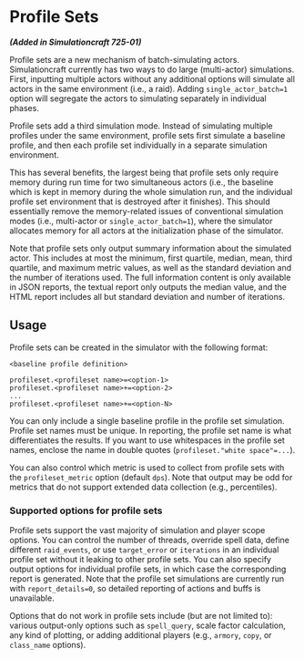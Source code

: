 # Profile Sets

**_(Added in Simulationcraft 725-01)_**

Profile sets are a new mechanism of batch-simulating actors. Simulationcraft currently has two ways to do large (multi-actor) simulations. First, inputting multiple actors without any additional options will simulate all actors in the same environment (i.e., a raid). Adding `single_actor_batch=1` option will segregate the actors to simulating separately in individual phases.

Profile sets add a third simulation mode. Instead of simulating multiple profiles under the same environment, profile sets first simulate a baseline profile, and then each profile set individually in a separate simulation environment.

This has several benefits, the largest being that profile sets only require memory during run time for two simultaneous actors (i.e., the baseline which is kept in memory during the whole simulation run, and the individual profile set environment that is destroyed after it finishes). This should essentially remove the memory-related issues of conventional simulation modes (i.e., multi-actor or `single_actor_batch=1`), where the simulator allocates memory for all actors at the initialization phase of the simulator.

Note that profile sets only output summary information about the simulated actor. This includes at most the minimum, first quartile, median, mean, third quartile, and maximum metric values, as well as the standard deviation and the number of iterations used. The full information content is only available in JSON reports, the textual report only outputs the median value, and the HTML report includes all but standard deviation and number of iterations.

## Usage

Profile sets can be created in the simulator with the following format:
```
<baseline profile definition>

profileset.<profileset name>=<option-1>
profileset.<profileset name>+=<option-2>
...
profileset.<profileset name>+=<option-N>
```

You can only include a single baseline profile in the profile set simulation. Profile set names must be unique. In reporting, the profile set name is what differentiates the results. If you want to use whitespaces in the profile set names, enclose the name in double quotes (```profileset."white space"=...```).

You can also control which metric is used to collect from profile sets with the ```profileset_metric``` option (default `dps`). Note that output may be odd for metrics that do not support extended data collection (e.g., percentiles).

### Supported options for profile sets

Profile sets support the vast majority of simulation and player scope options. You can control the number of threads, override spell data, define different `raid_events`, or use `target_error` or `iterations` in an individual profile set without it leaking to other profile sets. You can also specify output options for individual profile sets, in which case the corresponding report is generated. Note that the profile set simulations are currently run with `report_details=0`, so detailed reporting of actions and buffs is unavailable.

Options that do not work in profile sets include (but are not limited to): various output-only options such as ```spell_query```, scale factor calculation, any kind of plotting, or adding additional players (e.g., ```armory```, ```copy```, or ```class_name``` options).